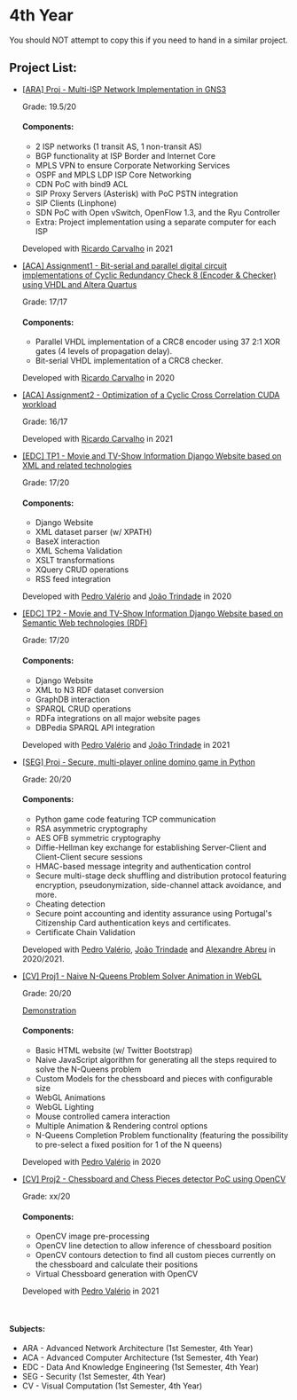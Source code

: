 # 4th Year

You should NOT attempt to copy this if you need to hand in a similar project.

## Project List:

- [[ARA] Proj - Multi-ISP Network Implementation in GNS3](https://github.com/RodrigoRosmaninho/projects-ect/tree/master/4th%20Year/%5BARA%5D%20Proj%20-%20Multi-ISP%20Network%20Implementation%20in%20GNS3)

     Grade: 19.5/20

     #### Components:
     - 2 ISP networks (1 transit AS, 1 non-transit AS)
     - BGP functionality at ISP Border and Internet Core
     - MPLS VPN to ensure Corporate Networking Services
     - OSPF and MPLS LDP ISP Core Networking
     - CDN PoC with bind9 ACL
     - SIP Proxy Servers (Asterisk) with PoC PSTN integration
     - SIP Clients (Linphone)
     - SDN PoC with Open vSwitch, OpenFlow 1.3, and the Ryu Controller
     - Extra: Project implementation using a separate computer for each ISP

     Developed with [Ricardo Carvalho](https://github.com/R4pinho) in 2021
     
- [[ACA] Assignment1 - Bit-serial and parallel digital circuit implementations of Cyclic Redundancy Check 8 (Encoder & Checker) using VHDL and Altera Quartus](https://github.com/RodrigoRosmaninho/projects-ect/tree/master/4th%20Year/%5BACA%5D%20Assignment1%20-%20Bit-serial%20and%20parallel%20digital%20circuit%20implementations%20of%20Cyclic%20Redundancy%20Check%208%20(Encoder%20%26%20Checker)%20using%20VHDL%20and%20Altera%20Quartus)

     Grade: 17/17

     #### Components:
     - Parallel VHDL implementation of a CRC8 encoder using 37 2:1 XOR gates (4 levels of propagation delay).
     - Bit-serial VHDL implementation of a CRC8 checker. 

     Developed with [Ricardo Carvalho](https://github.com/R4pinho) in 2020
     
- [[ACA] Assignment2 - Optimization of a Cyclic Cross Correlation CUDA workload](https://github.com/RodrigoRosmaninho/projects-ect/tree/master/4th%20Year/%5BACA%5D%20Assignment2%20-%20Optimization%20of%20a%20Cyclic%20Cross%20Correlation%20CUDA%20workload)

     Grade: 16/17

     Developed with [Ricardo Carvalho](https://github.com/R4pinho) in 2021
     
- [[EDC] TP1 - Movie and TV-Show Information Django Website based on XML and related technologies](https://github.com/RodrigoRosmaninho/projects-ect/tree/master/4th%20Year/%5BEDC%5D%20TP1%20-%20Movie%20and%20TV-Show%20Information%20Django%20Website%20based%20on%20XML%20and%20related%20technologies)

     Grade: 17/20
     
     #### Components:
     - Django Website
     - XML dataset parser (w/ XPATH)
     - BaseX interaction
     - XML Schema Validation
     - XSLT transformations
     - XQuery CRUD operations
     - RSS feed integration

     Developed with [Pedro Valério](https://github.com/PMSValerio) and [João Trindade](https://github.com/3ndade) in 2020
     
- [[EDC] TP2 - Movie and TV-Show Information Django Website based on Semantic Web technologies (RDF)](https://github.com/RodrigoRosmaninho/projects-ect/tree/master/4th%20Year/%5BEDC%5D%20TP2%20-%20Movie%20and%20TV-Show%20Information%20Django%20Website%20based%20on%20Semantic%20Web%20technologies%20(RDF))

     Grade: 17/20
     
     #### Components:
     - Django Website
     - XML to N3 RDF dataset conversion
     - GraphDB interaction
     - SPARQL CRUD operations
     - RDFa integrations on all major website pages
     - DBPedia SPARQL API integration

     Developed with [Pedro Valério](https://github.com/PMSValerio) and [João Trindade](https://github.com/3ndade) in 2021
     
- [[SEG] Proj - Secure, multi-player online domino game in Python](https://github.com/RodrigoRosmaninho/projects-ect/tree/master/4th%20Year/%5BSEG%5D%20Proj%20-%20Secure%2C%20multi-player%20online%20domino%20game%20in%20Python)

     Grade: 20/20
     
     #### Components:
     - Python game code featuring TCP communication
     - RSA asymmetric cryptography
     - AES OFB symmetric cryptography
     - Diffie-Hellman key exchange for establishing Server-Client and Client-Client secure sessions
     - HMAC-based message integrity and authentication control
     - Secure multi-stage deck shuffling and distribution protocol featuring encryption, pseudonymization, side-channel attack avoidance, and more.
     - Cheating detection
     - Secure point accounting and identity assurance using Portugal's Citizenship Card authentication keys and certificates.
     - Certificate Chain Validation

     Developed with [Pedro Valério](https://github.com/PMSValerio), [João Trindade](https://github.com/3ndade) and [Alexandre Abreu](https://github.com/afabreu) in 2020/2021.
     
- [[CV] Proj1 - Naive N-Queens Problem Solver Animation in WebGL](https://github.com/RodrigoRosmaninho/NQueens_Problem_WebGL)

     Grade: 20/20
     
     [Demonstration](https://rodrigorosmaninho.github.io/NQueens_Problem_WebGL/)
     
     #### Components:
     - Basic HTML website (w/ Twitter Bootstrap)
     - Naive JavaScript algorithm for generating all the steps required to solve the N-Queens problem
     - Custom Models for the chessboard and pieces with configurable size
     - WebGL Animations
     - WebGL Lighting
     - Mouse controlled camera interaction
     - Multiple Animation & Rendering control options
     - N-Queens Completion Problem functionality (featuring the possibility to pre-select a fixed position for 1 of the N queens)

     Developed with [Pedro Valério](https://github.com/PMSValerio) in 2020
     
- [[CV] Proj2 - Chessboard and Chess Pieces detector PoC using OpenCV](https://github.com/RodrigoRosmaninho/projects-ect/tree/master/4th%20Year/%5BCV%5D%20Proj2%20-%20Chessboard%20and%20Chess%20Pieces%20detector%20PoC%20using%20OpenCV)

     Grade: xx/20
     
     #### Components:
     - OpenCV image pre-processing
     - OpenCV line detection to allow inference of chessboard position
     - OpenCV contours detection to find all custom pieces currently on the chessboard and calculate their positions
     - Virtual Chessboard generation with OpenCV

     Developed with [Pedro Valério](https://github.com/PMSValerio) in 2021

<br>

#### Subjects:
- ARA - Advanced Network Architecture (1st Semester, 4th Year)
- ACA - Advanced Computer Architecture (1st Semester, 4th Year)
- EDC - Data And Knowledge Engineering (1st Semester, 4th Year)
- SEG - Security (1st Semester, 4th Year)
- CV - Visual Computation (1st Semester, 4th Year)
